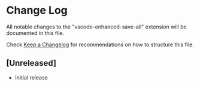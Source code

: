 # Change Log

All notable changes to the "vscode-enhanced-save-all" extension will be documented in this file.

Check [Keep a Changelog](http://keepachangelog.com/) for recommendations on how to structure this file.

## [Unreleased]

- Initial release